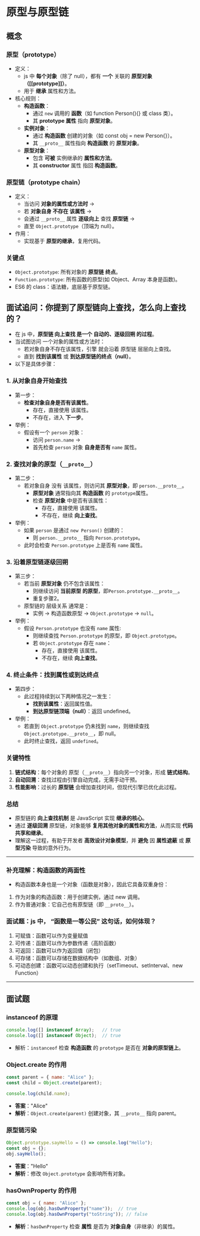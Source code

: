 # 原型与原型链

## 概念

### 原型（prototype）

- 定义：
  - js 中 **每个对象**（除了 null），都有 **一个** 关联的 **原型对象（[[prototype]]）**。
  - 用于 **继承** 属性和方法。
- 核心规则：
  - **构造函数**：
    - 通过 `new` 调用的 **函数**（如 function Person(){} 或 class 类）。
    - 其 **prototype 属性** 指向 **原型对象**。
  - **实例对象**：
    - 通过 **构造函数** 创建的对象（如 const obj = new Person{}）。
    - 其 `__proto__` 属性指向 **构造函数** 的 **原型对象**。
  - **原型对象**：
    - 包含 **可被** 实例继承的 **属性和方法**。
    - 其 **constructor** 属性 指回 **构造函数**。

### 原型链（prototype chain）

- 定义：
  - 当访问 **对象的属性或方法时** ->
  - 若 **对象自身 不存在 该属性** ->
  - 会通过 `__proto__` 属性 **逐级向上** 查找 **原型链** ->
  - 直至 `Object.prototype`（顶端为 null）。
- 作用：
  - 实现基于 **原型的继承**，复用代码。

### 关键点

- `Object.prototype`: 所有对象的 **原型链** **终点**。
- `Function.prototype`: 所有函数的原型(如 Object、Array 本身是函数)。
- ES6 的 class：语法糖，底层基于原型链。

## 面试追问：你提到了原型链向上查找，怎么向上查找的？

- 在 js 中，**原型链 向上查找 是一个 自动的、逐级回朔 的过程**。
- 当试图访问 一个对象的属性或方法时：
  - 若对象自身不存在该属性，引擎 就会沿着 原型链 层层向上查找。
  - 直到 **找到该属性** 或 **到达原型链的终点（null）**。
- 以下是具体步骤：

### 1. 从对象自身开始查找

- 第一步：
  - **检查对象自身是否有该属性**。
    - 存在，直接使用 该属性。
    - 不存在，进入 **下一步**。
- 举例：
  - 假设有一个 `person` 对象：
    - 访问 `person.name` ->
    - 首先检查 `person` 对象 **自身是否有** `name` 属性。

### 2. 查找对象的原型（`__proto__`）

- 第二步：
  - 若对象自身 没有 该属性，则访问其 **原型对象**，即 `person.__proto__`。
    - **原型对象** 通常指向其 **构造函数** 的 `prototype`属性。
    - 检查 **原型对象** 中是否有该属性：
      - 存在，直接使用 该属性。
      - 不存在，继续 **向上查找**。
- 举例：
  - 如果 `person` 是通过 `new Person()` 创建的：
    - 则 `person.__proto__` 指向 `Person.prototype`。
  - 此时会检查 `Person.prototype` 上是否有 `name` 属性。

### 3. 沿着原型链逐级回朔

- 第三步：
  - 若当前 **原型对象** 仍不包含该属性：
    - 则继续访问 **当前原型 的原型**，即`Person.prototype.__proto__`。
    - 重复步骤2。
  - 原型链的 层级关系 通常是：
    - 实例 -> 构造函数原型 -> `Object.prototype` -> `null`。
- 举例：
  - 假设 `Person.prototype` 也没有 `name` 属性:
    - 则继续查找 `Person.prototype` 的原型，即 `Object.prototype`。
    - 若 `Object.prototype` 存在 `name`：
      - 存在，直接使用 该属性。
      - 不存在，继续 **向上查找**。

### 4. 终止条件：找到属性或到达终点

- 第四步：
  - 此过程持续到以下两种情况之一发生：
    - **找到该属性**：返回属性值。
    - **到达原型链顶端（null）**：返回 undefined。
- 举例：
  - 若直到 `Object.prototype` 仍未找到 `name`，则继续查找 `Object.prototype.__proto__`，即 null。
  - 此时终止查找，返回 `undefined`。

### 关键特性

1. **链式结构**：每个对象的 原型（`__proto__`）指向另一个对象，形成 **链式结构**。
2. **自动回溯**：查找过程由引擎自动完成，无需手动干预。
3. **性能影响**：过长的 **原型链** 会增加查找时间，但现代引擎已优化此过程。

### 总结

- 原型链的 **向上查找机制** 是 JavaScript 实现 **继承的核心**。
- 通过 **逐级回溯** 原型链，对象能够 **复用其他对象的属性和方法**，从而实现 **代码共享和继承**。
- 理解这一过程，有助于开发者 **高效设计对象模型**，并 **避免** 因 **属性遮蔽** 或 **原型污染** 导致的意外行为。

---

### 补充理解：构造函数的两面性

- 构造函数本身也是一个对象（函数是对象），因此它具备双重身份：

1. 作为对象的构造函数：用于创建实例，通过 new 调用。
2. 作为普通对象：它自己也有原型链（即 `__proto__`）。

### 面试题：js 中， “函数是一等公民” 这句话，如何体现？

1. 可赋值：函数可以作为变量赋值
2. 可传递：函数可以作为参数传递（高阶函数）
3. 可返回：函数可以作为返回值（闭包）
4. 可存储：函数可以存储在数据结构中（如数组、对象）
5. 可动态创建：函数可以动态创建和执行（setTimeout、setInterval、new Function）

---

## 面试题

### instanceof 的原理

```js
console.log([] instanceof Array);   // true
console.log([] instanceof Object);  // true
```

- 解析：`instanceof` 检查 **构造函数** 的 `prototype` 是否在 **对象的原型链上**。

### Object.create 的作用

```js
const parent = { name: "Alice" };
const child = Object.create(parent);

console.log(child.name); 
```

- **答案**："Alice"
- **解析**：`Object.create(parent)` 创建对象，其 `__proto__` 指向 parent。

### 原型链污染

```js
Object.prototype.sayHello = () => console.log("Hello");
const obj = {};
obj.sayHello(); 
```

- **答案**："Hello"
- **解析**：修改 `Object.prototype` 会影响所有对象。

### hasOwnProperty 的作用

```js
const obj = { name: "Alice" };
console.log(obj.hasOwnProperty("name"));  // true
console.log(obj.hasOwnProperty("toString")); // false
```

- **解析**：`hasOwnProperty` 检查 **属性** 是否为 **对象自身**（非继承）的属性。
